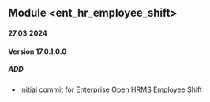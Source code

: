 ## Module <ent_hr_employee_shift>

#### 27.03.2024
#### Version 17.0.1.0.0
##### ADD
- Initial commit for Enterprise Open HRMS Employee Shift
